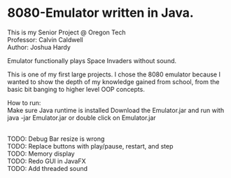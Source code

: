 # 8080-Emulator written in Java.
This is my Senior Project @ Oregon Tech<br>
Professor: Calvin Caldwell<br>
Author: Joshua Hardy<br>

Emulator functionally plays Space Invaders without sound.

This is one of my first large projects. I chose the 8080 emulator because I wanted to show the depth
of my knowledge gained from school, from the basic bit banging to higher level OOP concepts.

How to run:<br>
    Make sure Java runtime is installed
    Download the Emulator.jar and run with java -jar Emulator.jar or double click on Emulator.jar<br>
    
<br>TODO: Debug Bar resize is wrong
<br>TODO: Replace buttons with play/pause, restart, and step
<br>TODO: Memory display
<br>TODO: Redo GUI in JavaFX
<br>TODO: Add threaded sound
